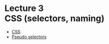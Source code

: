 <h1>
    Lecture 3<br> 
    <b>CSS</b> (selectors, naming)
</h1>

<ul>
<li>
<a href="./01.md">CSS</a>
</li>
<li>
<a href="./02.md">Pseudo selectors</a>
</li>
</ul>
